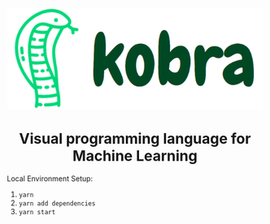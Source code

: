 <p align="center">
  <img width="3.0813253012*2.5" height="200" src="old/src/assets/readme_logo.png">
  <h1 align="center">Visual programming language for Machine Learning</h1>
</p>

Local Environment Setup:
1. `yarn`
2. `yarn add dependencies`
3. `yarn start`
